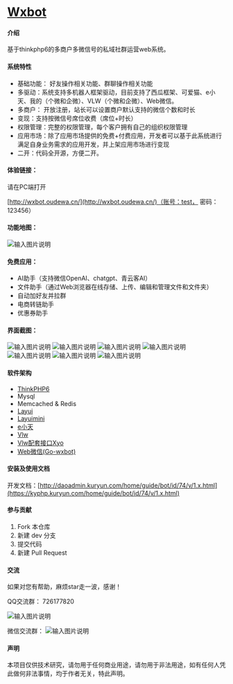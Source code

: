 # [Wxbot](http://daoadmin.kuryun.com/home/guide/bot.html)

#### 介绍
基于thinkphp6的多商户多微信号的私域社群运营web系统。

#### 系统特性

- 基础功能： 好友操作相关功能、群聊操作相关功能
- 多驱动：系统支持多机器人框架驱动，目前支持了西瓜框架、可爱猫、e小天、我的（个微和企微）、VLW（个微和企微）、Web微信。
- 多商户： 开放注册，站长可以设置商户默认支持的微信个数和时长
- 变现：支持按微信号席位收费（席位+时长）
- 权限管理：完整的权限管理，每个客户拥有自己的组织权限管理
- 应用市场：除了应用市场提供的免费+付费应用，开发者可以基于此系统进行满足自身业务需求的应用开发，并上架应用市场进行变现
- 二开：代码全开源，方便二开。

#### 体验链接：
请在PC端打开

[http://wxbot.oudewa.cn/](http://wxbot.oudewa.cn/)（账号：test， 密码：123456）


#### 功能地图：

![输入图片说明](f-structure.png)

#### 免费应用：

- AI助手（支持微信OpenAI、chatgpt、青云客AI）
- 文件助手（通过Web浏览器在线存储、上传、编辑和管理文件和文件夹）
- 自动加好友并拉群
- 电商转链助手
- 优惠券助手
    
#### 界面截图：
![输入图片说明](snapshots/1.png)
![输入图片说明](snapshots/2.png)
![输入图片说明](snapshots/3.png)
![输入图片说明](snapshots/4.png)
![输入图片说明](snapshots/5.png)
![输入图片说明](snapshots/6.png)
![输入图片说明](snapshots/7.png)

#### 软件架构
- [ThinkPHP6](https://www.kancloud.cn/manual/thinkphp6_0/)
- Mysql
- Memcached & Redis
- [Layui](https://www.layui.com/) 
- [Layuimini](http://layuimini.99php.cn/)
- [e小天](http://www.wxext.cn)
- [Vlw](http://a.vlwai.cn/)
- [Vlw配套接口Xyo](https://www.yuque.com/httpapi/)
- [Web微信(Go-wxbot)](https://gitee.com/fudaoji/go-wxbot)

#### 安装及使用文档

开发文档：[http://daoadmin.kuryun.com/home/guide/bot/id/74/v/1.x.html](https://kyphp.kuryun.com/home/guide/bot/id/74/v/1.x.html)

#### 参与贡献

1.  Fork 本仓库
2.  新建 dev 分支
3.  提交代码
4.  新建 Pull Request

#### 交流
如果对您有帮助，麻烦star走一波，感谢！

QQ交流群：
726177820

![输入图片说明](https://zyx.images.huihuiba.net/1-5f8afb8796b2f.png "WxBot微信开发框架QQ群聊二维码.png")

微信交流群：
![输入图片说明](wx_group.png)

#### 声明
本项目仅供技术研究，请勿用于任何商业用途，请勿用于非法用途，如有任何人凭此做何非法事情，均于作者无关，特此声明。